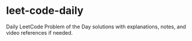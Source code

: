 # leet-code-daily
Daily LeetCode Problem of the Day solutions with explanations, notes, and video references if needed.
